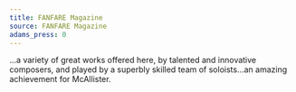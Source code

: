 ```yaml
---
title: FANFARE Magazine
source: FANFARE Magazine
adams_press: 0
---
```

...a variety of great works offered here, by talented and innovative composers, and played by a superbly skilled team of soloists...an amazing achievement for McAllister.